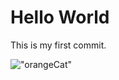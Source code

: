 # Hello World

This is my first commit. 

!["orangeCat"](https://s36537.pcdn.co/wp-content/uploads/2018/01/Orange-tabby-cat-sleeping-with-eyes-closed.jpg.optimal.jpg)